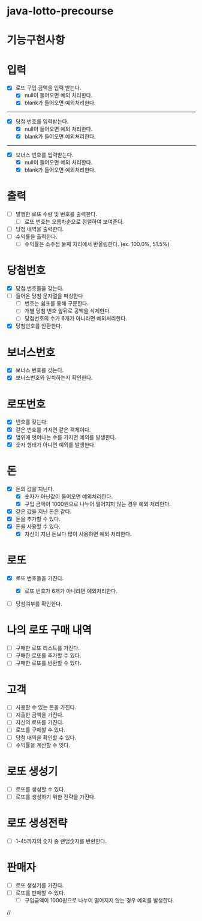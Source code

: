 # java-lotto-precourse

# 기능구현사항

# 입력

- [x]  로또 구입 금액을 입력 받는다.
    - [x]  null이 들어오면 예외 처리한다.
    - [x]  blank가 들어오면 예외처리한다.

---

- [x]  당첨 번호를 입력받는다.
    - [x]  null이 들어오면 예외 처리한다.
    - [x]  blank가 들어오면 예외처리한다.

---

- [x]  보너스 번호를 입력받는다.
    - [x]  null이 들어오면 예외 처리한다.
    - [x]  blank가 들어오면 예외처리한다.

# 출력

- [ ]  발행한 로또 수량 및 번호를 출력한다.
    - [ ]  로또 번호는 오름차순으로 정렬하여 보여준다.
- [ ]  당첨 내역을 출력한다.
- [ ]  수익률을 출력한다.
    - [ ]  수익률은 소주점 둘째 자리에서 반올림한다. (ex. 100.0%, 51.5%)

# 당첨번호

- [x]  당첨 번호들을 갖는다.
- [ ]  들어온 당첨 문자열을 파싱한다
    - [ ]  번호는 쉼표를 통해 구분한다.
    - [ ]  개별 당첨 번호 앞뒤로 공백을 삭제한다.
    - [ ]  당첨번호의 수가 6개가 아니라면 예외처리한다.
- [x]  당첨번호를 반환한다.

# 보너스번호

- [x]  보너스 번호를 갖는다.
- [x]  보너스번호와 일치하는지 확인한다.

# 로또번호

- [x] 번호를 갖는다.
- [x] 같은 번호를 가지면 같은 객체이다.
- [x] 범위에 벗어나는 수를 가지면 예외를 발생한다.
- [x] 숫자 형태가 아니면 예외를 발생한다. 

# 돈

- [x]  돈의 값을 지닌다.
    - [x]  숫자가 아닌값이 들어오면 예외처리한다.
    - [x]  구입 금액이 1000원으로 나누어 떨어지지 않는 경우 예외 처리한다.
- [x]  같은 값을 지닌 돈은 같다.
- [x]  돈을 추가할 수 있다.
- [x]  돈을 사용할 수 있다.
    - [x]  자신이 지닌 돈보다 많이 사용하면 예외 처리한다.

# 로또

- [x]  로또 번호들을 가진다.
    - [x]  로또 번호가 6개가 아니라면 예외처리한다.
- [ ]  당첨여부를 확인한다.


# 나의 로또 구매 내역

- [ ]  구매한 로또 리스트를 가진다.
- [ ]  구매한 로또를 추가할 수 있다.
- [ ]  구매한 로또를 반환할 수 있다.

# 고객

- [ ]  사용할 수 있는 돈을 가진다.
- [ ]  지출한 금액을 가진다.
- [ ]  자신의 로또를 가진다.
- [ ]  로또를 구매할 수 있다.
- [ ]  당첨 내역을 확인할 수 있다.
- [ ]  수익률을 계산할 수 잇다.

# 로또 생성기

- [ ]  로또를 생성할 수 있다.
- [ ]  로또를 생성하기 위한 전략을 가진다.

# 로또 생성전략

- [ ]  1-45까지의 숫자 중 랜덤숫자를 반환한다.

# 판매자

- [ ]  로또 생성기를 가진다.
- [ ]  로또를 판매할 수 있다.
    - [ ]  구입금액이 1000원으로 나누어 떨어지지 않는 경우 예외를 발생한다.

//